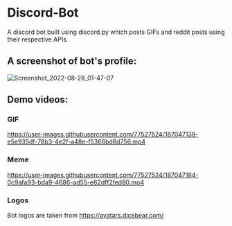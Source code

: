 # Discord-Bot
A discord bot built using discord.py which posts GIFs and reddit posts using their respective APIs.

## A screenshot of bot's profile: 
![Screenshot_2022-08-28_01-47-07](https://user-images.githubusercontent.com/77527524/187047118-aa2642ec-4f2b-4064-91c9-4b9a2ce269bd.png)

## Demo videos:

### GIF
https://user-images.githubusercontent.com/77527524/187047139-e5e935df-78b3-4e2f-a48e-f5366bd8d756.mp4

### Meme
https://user-images.githubusercontent.com/77527524/187047184-0c9afa93-bda9-4686-ad55-e62dff2fed80.mp4

### Logos
Bot logos are taken from https://avatars.dicebear.com/

